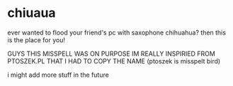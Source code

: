 # chiuaua
ever wanted to flood your friend's pc with saxophone chihuahua? then this is the place for you!

GUYS THIS MISSPELL WAS ON PURPOSE IM REALLY INSPIRIED FROM PTOSZEK.PL THAT I HAD TO COPY THE NAME (ptoszek is misspelt bird)

i might add more stuff in the future
